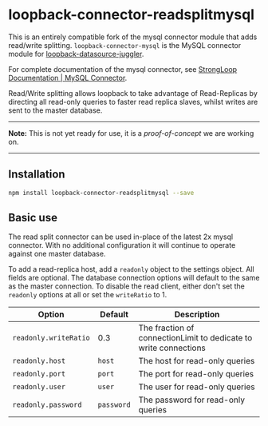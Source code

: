 # loopback-connector-readsplitmysql
This is an entirely compatible fork of the mysql connector module that adds read/write splitting.
`loopback-connector-mysql` is the MySQL connector module for [loopback-datasource-juggler](https://github.com/strongloop/loopback-datasource-juggler/).

For complete documentation of the mysql connector, see [StrongLoop Documentation | MySQL Connector](http://loopback.io/doc/en/lb2/MySQL-connector.html).

Read/Write splitting allows loopback to take advantage of Read-Replicas by directing all read-only queries
to faster read replica slaves, whilst writes are sent to the master database.

----

**Note:** This is not yet ready for use, it is a *proof-of-concept* we are working on.

----

## Installation

````sh
npm install loopback-connector-readsplitmysql --save
````

## Basic use
The read split connector can be used in-place of the latest 2x mysql connector. With no additional
configuration it will continue to operate against one master database.

To add a read-replica host, add a `readonly` object to the settings object. All fields are optional.
The database connection options will default to the same as the master connection. To disable the read
client, either don't set the `readonly` options at all or set the `writeRatio` to 1.

| Option                | Default    | Description                                                      |
| --------------------- | ---------- | ---------------------------------------------------------------- |
| `readonly.writeRatio` | 0.3        | The fraction of connectionLimit to dedicate to write connections |
| `readonly.host`       | `host`     | The host for read-only queries                                   |
| `readonly.port`       | `port`     | The port for read-only queries                                   |
| `readonly.user`       | `user`     | The user for read-only queries                                   |
| `readonly.password`   | `password` | The password for read-only queries                               |